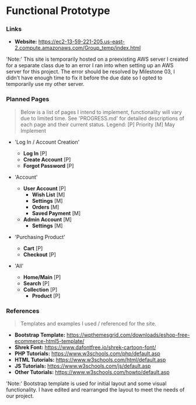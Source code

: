 # Functional Prototype
### Links
- **Website:**      https://ec2-13-59-221-205.us-east-2.compute.amazonaws.com/Group_temp/index.html

'Note:' This site is temporarily hosted on a preexisting AWS server I created for a separate class due to an 
error I ran into when setting up an AWS server for this project. The error should be resolved by Milestone 03,
I didn't have enough time to fix it before the due date so I opted to temporarily use my other server.

### Planned Pages
> Below is a list of pages I intend to implement, functionality will vary due to limited time.
> See 'PROGRESS.md' for detailed descriptions of each page and their current status.
> Legend:   [P] Priority    [M] May Implement

- 'Log In / Account Creation'
    - **Log In**            [P]
    - **Create Account**    [P]
    - **Forgot Password**   [P]

- 'Account'
    - **User Account**      [P]
        - **Wish List**     [M]
        - **Settings**      [M]
        - **Orders**        [M]
        - **Saved Payment** [M]
    - **Admin Account**     [M]
        - **Settings**      [M]

- 'Purchasing Product'
    - **Cart**              [P]
    - **Checkout**          [P]

- 'All'
    - **Home/Main**         [P]
    - **Search**            [P]
    - **Collection**        [P]
        - **Product**       [P]


### References
> Templates and examples I used / referenced for the site.
- **Bootstrap Template:**       https://wpthemesgrid.com/downloads/eshop-free-ecommerce-html5-template/
- **Shrek Font:**               https://www.dafontfree.io/shrek-cartoon-font/
- **PHP Tutorials:**            https://www.w3schools.com/php/default.asp
- **HTML Tutorials:**           https://www.w3schools.com/html/default.asp
- **JS Tutorials:**             https://www.w3schools.com/js/default.asp
- **Other Tutorials:**          https://www.w3schools.com/howto/default.asp

'Note:' Bootstrap template is used for initial layout and some visual functionality. I have edited and rearranged
the layout to meet the needs of our project. 